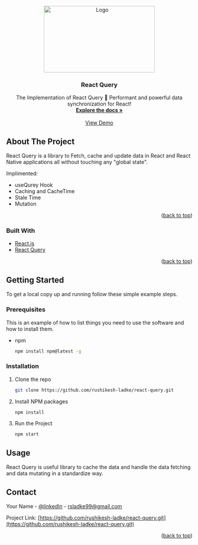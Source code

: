 <div id="top"></div>

<!-- PROJECT LOGO -->
<br />
<div align="center">
  <a href="https://github.com/rushikesh-ladke/react-query">
    <img src="https://blog.theodo.com/static/bb12ede8ede50acc8cdb447e7dc8bf6e/6fe88/rq-logo.png" alt="Logo" width="300" height="180">
  </a>

  <h3 align="center">React Query</h3>

  <p align="center">
  The Implementation of React Query 🌠 Performant and powerful data synchronization for React!
    <br />
    <a href="https://react-query.tanstack.com/"><strong>Explore the docs »</strong></a>
    <br />
    <br />
    <a href="react-query.netlify.app/">View Demo</a>
  </p>
</div>


<!-- ABOUT THE PROJECT -->
## About The Project

React Query is a library to Fetch, cache and update data in React and React Native applications all without touching any "global state". 

Implimented:
* useQurey Hook
* Caching and CacheTime
* Stale Time
* Mutation

<p align="right">(<a href="#top">back to top</a>)</p>


### Built With

* [React.js](https://reactjs.org/)
* [React Query](https://react-query.tanstack.com/)

<p align="right">(<a href="#top">back to top</a>)</p>



<!-- GETTING STARTED -->
## Getting Started

To get a local copy up and running follow these simple example steps.

### Prerequisites

This is an example of how to list things you need to use the software and how to install them.
* npm
  ```sh
  npm install npm@latest -g
  ```

### Installation

1. Clone the repo
   ```sh
   git clone https://github.com/rushikesh-ladke/react-query.git
   ```
2. Install NPM packages
   ```sh
   npm install
   ```
3. Run the Project
   ```sh
   npm start
   ```


<!-- USAGE EXAMPLES -->
## Usage

React Query is useful library to cache the data and handle the data fetching and data mutating in a standardize way. 



<!-- CONTACT -->
## Contact

Your Name - [@linkedIn](https://www.linkedin.com/in/rushikesh-ladke/) - rsladke99@gmail.com

Project Link: [https://github.com/rushikesh-ladke/react-query.git](https://github.com/rushikesh-ladke/react-query.git)

<p align="right">(<a href="#top">back to top</a>)</p>


